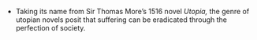 - Taking its name from Sir Thomas More’s 1516 novel _Utopia,_ the genre of utopian novels posit that suffering can be eradicated through the perfection of society.